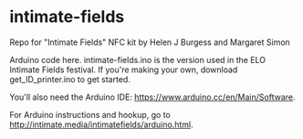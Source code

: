 # intimate-fields
Repo for "Intimate Fields" NFC kit by Helen J Burgess and Margaret Simon

Arduino code here. intimate-fields.ino is the version used in the ELO Intimate Fields festival. 
If you're making your own, download get_ID_printer.ino to get started.

You'll also need the Arduino IDE: https://www.arduino.cc/en/Main/Software.

For Arduino instructions and hookup, go to http://intimate.media/intimatefields/arduino.html.
